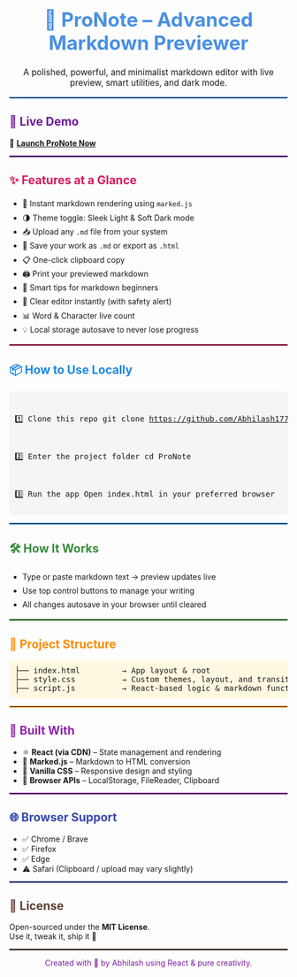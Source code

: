 <!-- README.md -->

<h1 align="center" style="color:#4A90E2; font-size:2.5em;">📝 ProNote – Advanced Markdown Previewer</h1>

<p align="center" style="font-size:1.1em;">
  A polished, powerful, and minimalist markdown editor with live preview, smart utilities, and dark mode.
</p>

<hr style="border: 1px solid #4A90E2;">

<h2 style="color:#6a1b9a;">🚀 Live Demo</h2>
<p>
🔗 <a href="https://abhilash1777.github.io/ProNote/" target="_blank"><strong>Launch ProNote Now</strong></a>
</p>

<hr style="border: 1px solid #6a1b9a;">

<h2 style="color:#d81b60;">✨ Features at a Glance</h2>
<ul style="line-height: 1.8;">
  <li>📌 Instant markdown rendering using <code>marked.js</code></li>
  <li>🌗 Theme toggle: Sleek Light & Soft Dark mode</li>
  <li>📥 Upload any <code>.md</code> file from your system</li>
  <li>💾 Save your work as <code>.md</code> or export as <code>.html</code></li>
  <li>📋 One-click clipboard copy</li>
  <li>🖨️ Print your previewed markdown</li>
  <li>🧠 Smart tips for markdown beginners</li>
  <li>🧹 Clear editor instantly (with safety alert)</li>
  <li>📊 Word & Character live count</li>
  <li>💡 Local storage autosave to never lose progress</li>
</ul>

<hr style="border: 1px solid #d81b60;">

<h2 style="color:#1e88e5;">📦 How to Use Locally</h2>
<pre style="background:#f5f5f5; padding:10px; border-radius:6px;">
  
1️⃣ Clone this repo
      git clone https://github.com/Abhilash1777/ProNote.git

2️⃣ Enter the project folder
     cd ProNote

3️⃣ Run the app
     Open index.html in your preferred browser
</pre>

<hr style="border: 1px solid #1e88e5;">

<h2 style="color:#388e3c;">🛠 How It Works</h2>
<ul style="line-height: 1.8;">
  <li>Type or paste markdown text → preview updates live</li>
  <li>Use top control buttons to manage your writing</li>
  <li>All changes autosave in your browser until cleared</li>
</ul>

<hr style="border: 1px solid #388e3c;">

<h2 style="color:#fb8c00;">📁 Project Structure</h2>
<pre style="background:#fff8e1; padding:10px; border-radius:6px;">
├── index.html         → App layout & root
├── style.css          → Custom themes, layout, and transitions
├── script.js          → React-based logic & markdown functions
</pre>

<hr style="border: 1px solid #fb8c00;">

<h2 style="color:#8e24aa;">🧰 Built With</h2>
<ul>
  <li>⚛️ <strong>React (via CDN)</strong> – State management and rendering</li>
  <li>📝 <strong>Marked.js</strong> – Markdown to HTML conversion</li>
  <li>🎨 <strong>Vanilla CSS</strong> – Responsive design and styling</li>
  <li>🧠 <strong>Browser APIs</strong> – LocalStorage, FileReader, Clipboard</li>
</ul>

<hr style="border: 1px solid #8e24aa;">

<h2 style="color:#3949ab;">🌐 Browser Support</h2>
<ul>
  <li>✅ Chrome / Brave</li>
  <li>✅ Firefox</li>
  <li>✅ Edge</li>
  <li>⚠️ Safari (Clipboard / upload may vary slightly)</li>
</ul>

<hr style="border: 1px solid #3949ab;">

<h2 style="color:#5d4037;">📜 License</h2>
<p>
  Open-sourced under the <strong>MIT License</strong>.<br>
  Use it, tweak it, ship it 🚀
</p>

<hr style="border: 1px solid #5d4037;">

<p align="center" style="color:#7b1fa2;">
  Created with 💙 by Abhilash using React & pure creativity.
</p>

